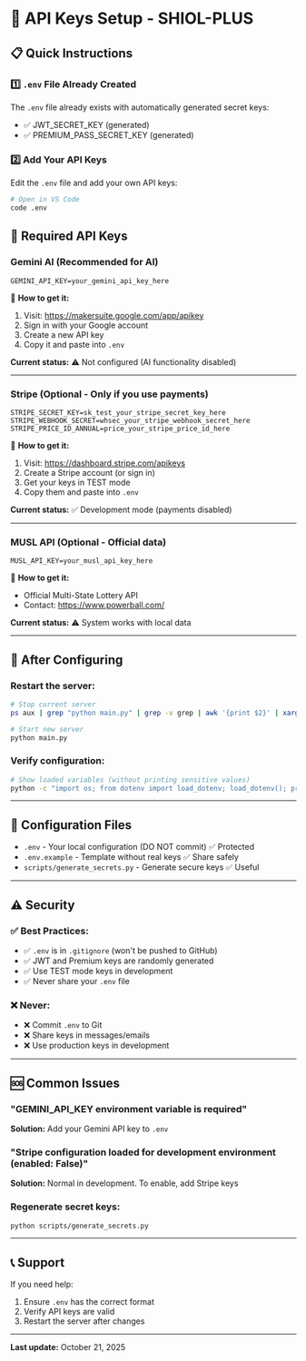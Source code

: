 # 🔐 API Keys Setup - SHIOL-PLUS

## 📋 Quick Instructions

### 1️⃣ `.env` File Already Created

The `.env` file already exists with automatically generated secret keys:
- ✅ JWT_SECRET_KEY (generated)
- ✅ PREMIUM_PASS_SECRET_KEY (generated)

### 2️⃣ Add Your API Keys

Edit the `.env` file and add your own API keys:

```bash
# Open in VS Code
code .env
```

## 🔑 Required API Keys

### **Gemini AI** (Recommended for AI)
```env
GEMINI_API_KEY=your_gemini_api_key_here
```

📍 **How to get it:**
1. Visit: https://makersuite.google.com/app/apikey
2. Sign in with your Google account
3. Create a new API key
4. Copy it and paste into `.env`

**Current status:** ⚠️ Not configured (AI functionality disabled)

---

### **Stripe** (Optional - Only if you use payments)
```env
STRIPE_SECRET_KEY=sk_test_your_stripe_secret_key_here
STRIPE_WEBHOOK_SECRET=whsec_your_stripe_webhook_secret_here
STRIPE_PRICE_ID_ANNUAL=price_your_stripe_price_id_here
```

📍 **How to get it:**
1. Visit: https://dashboard.stripe.com/apikeys
2. Create a Stripe account (or sign in)
3. Get your keys in TEST mode
4. Copy them and paste into `.env`

**Current status:** ✅ Development mode (payments disabled)

---

### **MUSL API** (Optional - Official data)
```env
MUSL_API_KEY=your_musl_api_key_here
```

📍 **How to get it:**
- Official Multi-State Lottery API
- Contact: https://www.powerball.com/

**Current status:** ⚠️ System works with local data

---

## 🚀 After Configuring

### Restart the server:

```bash
# Stop current server
ps aux | grep "python main.py" | grep -v grep | awk '{print $2}' | xargs kill

# Start new server
python main.py
```

### Verify configuration:

```bash
# Show loaded variables (without printing sensitive values)
python -c "import os; from dotenv import load_dotenv; load_dotenv(); print('✅ GEMINI_API_KEY:', 'Configured' if os.getenv('GEMINI_API_KEY') and len(os.getenv('GEMINI_API_KEY')) > 10 else '❌ Not configured')"
```

---

## 📁 Configuration Files

- `.env` - Your local configuration (DO NOT commit) ✅ Protected
- `.env.example` - Template without real keys ✅ Share safely
- `scripts/generate_secrets.py` - Generate secure keys ✅ Useful

---

## ⚠️ Security

### ✅ Best Practices:
- ✅ `.env` is in `.gitignore` (won't be pushed to GitHub)
- ✅ JWT and Premium keys are randomly generated
- ✅ Use TEST mode keys in development
- ✅ Never share your `.env` file

### ❌ Never:
- ❌ Commit `.env` to Git
- ❌ Share keys in messages/emails
- ❌ Use production keys in development

---

## 🆘 Common Issues

### "GEMINI_API_KEY environment variable is required"
**Solution:** Add your Gemini API key to `.env`

### "Stripe configuration loaded for development environment (enabled: False)"
**Solution:** Normal in development. To enable, add Stripe keys

### Regenerate secret keys:
```bash
python scripts/generate_secrets.py
```

---

## 📞 Support

If you need help:
1. Ensure `.env` has the correct format
2. Verify API keys are valid
3. Restart the server after changes

---

**Last update:** October 21, 2025
